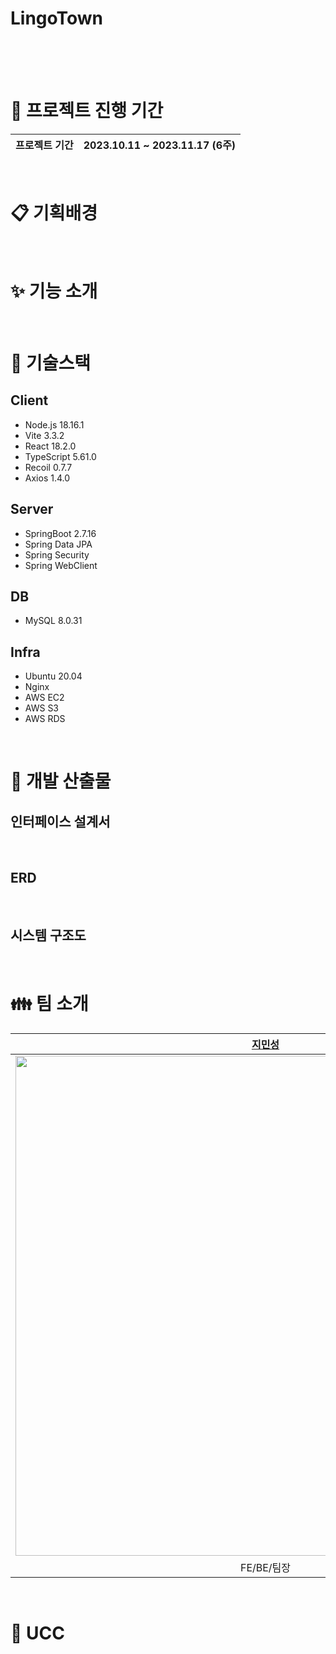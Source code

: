 # LingoTown


<div align="center">

</div>
<br>
<div align="center">

</div>

<br/>
<br/>

# :date: 프로젝트 진행 기간
| 프로젝트 기간 | 2023.10.11 ~ 2023.11.17 (6주) |
| --- | --- |
<br/>

# :clipboard: 기획배경

<br/>

# :sparkles: 기능 소개

<br/>

# :wrench: 기술스택

## Client

- Node.js 18.16.1
- Vite 3.3.2
- React 18.2.0
- TypeScript 5.61.0
- Recoil 0.7.7
- Axios 1.4.0

## Server

- SpringBoot 2.7.16
- Spring Data JPA
- Spring Security
- Spring WebClient

## DB

- MySQL 8.0.31

## Infra

- Ubuntu 20.04
- Nginx
- AWS EC2
- AWS S3
- AWS RDS

<br/>


# :triangular_ruler: 개발 산출물

## 인터페이스 설계서

<br/>

## ERD

<br/>

## 시스템 구조도

<br/>

# :family: 팀 소개

|**[지민성](https://github.com/minsung37)**|**[박세윤](https://github.com/ParkSeYun98)**|**[신산하](https://github.com/SahhaShin)**|**[유지연](https://github.com/ryujiyeon1209)**|**[석다영](https://github.com/Daen12)**|**[이승현](https://github.com/leverest96)** |
| :---------------------------------------------------------------------------------------------------------------------------: | :---------------------------------------------------------------------------------------------------------------------------: | :---------------------------------------------------------------------------------------------------------------------------: | :---------------------------------------------------------------------------------------------------------------------------: | :---------------------------------------------------------------------------------------------------------------------------: | :---------------------------------------------------------------------------------------------------------------------------: |
| [<img src="https://avatars.githubusercontent.com/u/102503928?v=4" width="800">](https://github.com/minsung37) | [<img src="https://avatars.githubusercontent.com/u/81186461?v=4" width="800">](https://github.com/ParkSeYun98) | [<img src="https://avatars.githubusercontent.com/u/33896511?v=4" width="800">](https://github.com/SahhaShin) | [<img src="https://avatars.githubusercontent.com/u/122500615?v=4" width="800">](https://github.com/ryujiyeon1209) | [<img src="https://avatars.githubusercontent.com/u/111489407?v=4" width="800">](https://github.com/Daen12) | [<img src="https://avatars.githubusercontent.com/u/104187750?v=4" width="800">](https://github.com/leverest96) |
|FE/BE/팀장|FE/BE/Infra|FE|BE|FE|FE/BE|

<br/>

# :movie_camera: UCC
<div align="center">

</div>

<br/>
